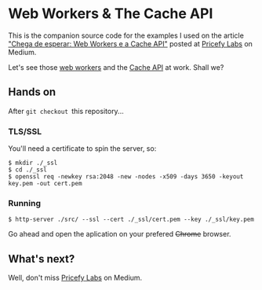 # Web Workers & The Cache API

This is the companion source code for the examples I used on the article ["Chega de esperar: Web Workers e a Cache API"](https://medium.com/pricefy-labs/chega-de-esperar-web-workers-e-a-cache-api-1a324c858a73) posted at [Pricefy Labs](https://medium.com/pricefy-labs) on Medium.

Let's see those [web workers](https://developer.mozilla.org/en-US/docs/Web/API/Web_Workers_API) and the [Cache API](https://developer.mozilla.org/en-US/docs/Web/API/Cache) at work. Shall we?

## Hands on

After `git checkout `this repository...

### TLS/SSL

You'll need a certificate to spin the server, so:

```
$ mkdir ./_ssl
$ cd ./_ssl
$ openssl req -newkey rsa:2048 -new -nodes -x509 -days 3650 -keyout key.pem -out cert.pem
```

### Running

```
$ http-server ./src/ --ssl --cert ./_ssl/cert.pem --key ./_ssl/key.pem
```

Go ahead and open the aplication on your prefered ~~Chrome~~ browser.

## What's next?

Well, don't miss [Pricefy Labs](https://medium.com/pricefy-labs) on Medium.
